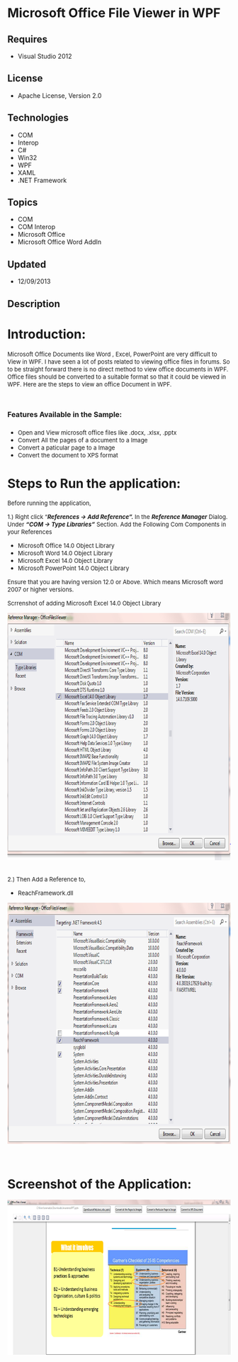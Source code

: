 # Microsoft Office File Viewer in WPF
## Requires
- Visual Studio 2012
## License
- Apache License, Version 2.0
## Technologies
- COM
- Interop
- C#
- Win32
- WPF
- XAML
- .NET Framework
## Topics
- COM
- COM Interop
- Microsoft Office
- Microsoft Office Word AddIn
## Updated
- 12/09/2013
## Description

<h1>Introduction:</h1>
<p><span style="font-size:small">Microsoft Office Documents like Word , Excel, PowerPoint are very difficult to View in WPF. I have seen a lot of posts related to viewing office files in forums. So to be straight forward there is no direct method to view office
 documents in WPF. Office files should be converted to a suitable format so that it could be viewed in WPF. Here are the steps to view an office Document in WPF.</span></p>
<h1><span style="font-size:medium">Features Available in the Sample:</span></h1>
<ul>
<li><span style="font-size:small">Open and View microsoft office files like .docx, .xlsx, .pptx
</span></li><li><span style="font-size:small">Convert All the pages of a document to a Image </span>
</li><li><span style="font-size:small">Convert a paticular page to a Image </span></li><li><span style="font-size:small">Convert the document to XPS format</span> </li></ul>
<h1>Steps to Run the application:</h1>
<p><span style="font-size:small">Before running the application,</span></p>
<p><span style="font-size:small">1.) <span>Right click &ldquo;</span><strong><em>References -&gt; Add Reference&rdquo;.&nbsp;</em></strong><span>In the&nbsp;</span><strong><em>Reference Manager</em></strong><span>&nbsp;Dialog. Under&nbsp;</span><strong><em>&ldquo;COM
 -&gt; Type Libraries&rdquo;</em></strong><span>&nbsp;Section.&nbsp;</span>Add the Following Com Components in your References</span></p>
<ul>
<li><span style="font-size:small">Microsoft Office 14.0 Object Library</span> </li><li><span style="font-size:small">Microsoft Word 14.0 Object Library</span> </li><li><span style="font-size:small">Microsoft Excel 14.0 Object Library</span> </li><li><span style="font-size:small">Microsoft PowerPoint 14.0 Object Library</span>
</li></ul>
<p><span style="font-size:small">Ensure that you are having version 12.0 or Above. Which means Microsoft word 2007 or higher versions.</span></p>
<p><span style="font-size:small">Scrrenshot of adding M<span>icrosoft Excel 14.0 Object Library</span></span></p>
<p><span style="font-size:small"><span><img id="104277" src="104277-excel.png" alt="" width="793" height="558"><br>
</span></span></p>
<p><br>
<span style="font-size:small">2.) Then Add a Reference to,</span></p>
<ul>
<li><span style="font-size:small">ReachFramework.dll&nbsp;</span> </li></ul>
<p><img id="104278" src="104278-reachframework.png" alt="" width="795" height="544"></p>
<p>&nbsp;</p>
<h1>Screenshot of the Application:</h1>
<p><img id="104279" src="104279-sc.png" alt="" width="751" height="350"></p>

